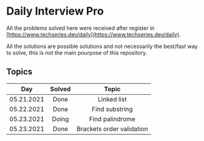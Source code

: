 # Daily Interview Pro

All the problems solved here were received after register in [https://www.techseries.dev/daily](https://www.techseries.dev/daily).

All the solutions are possible solutions and not necessarily the best/fast way to solve, this is not the main pourpose of this repository.

## Topics

| Day        | Solved   | Topic           |
|:----------:|:--------:|:---------------:|
| 05.21.2021 | Done     | Linked list     |
| 05.22.2021 | Done     | Find substring  |
| 05.23.2021 | Doing    | Find palindrome |
| 05.23.2021 | Done     | Brackets order validation |
